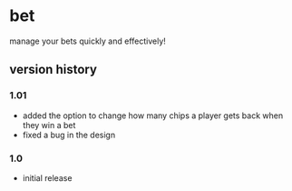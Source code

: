 # bet  

manage your bets quickly and effectively!


## version history  

### 1.01  
- added the option to change how many chips a player gets back when they win a bet
- fixed a bug in the design  

### 1.0  
- initial release  
